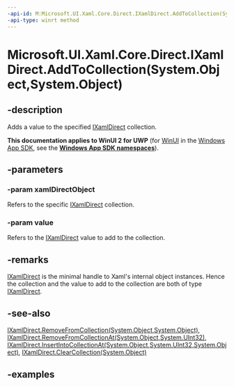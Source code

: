 ```yaml
---
-api-id: M:Microsoft.UI.Xaml.Core.Direct.IXamlDirect.AddToCollection(System.Object,System.Object)
-api-type: winrt method
---
```


# Microsoft.UI.Xaml.Core.Direct.IXamlDirect.AddToCollection(System.Object,System.Object)

<!--
public void AddToCollection (object xamlDirectObject, object value);
-->

## -description

Adds a value to the specified [IXamlDirect](ixamldirect.md) collection.

**This documentation applies to WinUI 2 for UWP** (for [WinUI](/windows/apps/winui/winui3/) in the [Windows App SDK](/windows/apps/windows-app-sdk/), see the **[Windows App SDK namespaces](/windows/windows-app-sdk/api/winrt/)**).

## -parameters

### -param xamlDirectObject

Refers to the specific [IXamlDirect](ixamldirect.md) collection.

### -param value

Refers to the [IXamlDirect](ixamldirect.md) value to add to the collection.

## -remarks

[IXamlDirect](ixamldirect.md) is the minimal handle to Xaml's internal object instances. Hence the collection and the value to add to the collection are both of type [IXamlDirect](ixamldirect.md).

## -see-also

[IXamlDirect.RemoveFromCollection(System.Object,System.Object)](ixamldirect_removefromcollection_2015158471.md), [IXamlDirect.RemoveFromCollectionAt(System.Object,System.UInt32)](ixamldirect_removefromcollectionat_1329285826.md), [IXamlDirect.InsertIntoCollectionAt(System.Object,System.UInt32,System.Object)](ixamldirect_insertintocollectionat_1006192088.md), [IXamlDirect.ClearCollection(System.Object)](ixamldirect_clearcollection_1351804274.md)

## -examples

